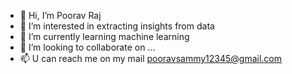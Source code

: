 - 👋 Hi, I’m Poorav Raj
- 👀 I’m interested in extracting insights from data
- 🌱 I’m currently learning machine learning
- 💞️ I’m looking to collaborate on ...
- 📫 U can reach me on my mail pooravsammy12345@gmail.com

<!---
Wxeet12345/Wxeet12345 is a ✨ special ✨ repository because its `README.md` (this file) appears on your GitHub profile.
You can click the Preview link to take a look at your changes.
--->
